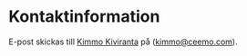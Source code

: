 Kontaktinformation
==============================================

E-post skickas till [Kimmo Kiviranta](https://www.facebook.com/kiviranta) på (kimmo@ceemo.com).
